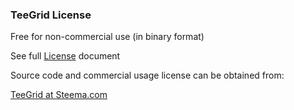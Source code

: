 ### TeeGrid License

Free for non-commercial use (in binary format)

See full [License](https://github.com/Steema/TeeGrid/blob/master/docs/license.txt) document

Source code and commercial usage license can be obtained from:

[TeeGrid at Steema.com](https://www.steema.com/product/gridvcl)
